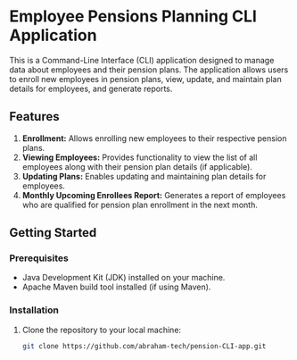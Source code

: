 # Employee Pensions Planning CLI Application

This is a Command-Line Interface (CLI) application designed to manage data about employees and their pension plans. The application allows users to enroll new employees in pension plans, view, update, and maintain plan details for employees, and generate reports.

## Features

1. **Enrollment:** Allows enrolling new employees to their respective pension plans.
2. **Viewing Employees:** Provides functionality to view the list of all employees along with their pension plan details (if applicable).
3. **Updating Plans:** Enables updating and maintaining plan details for employees.
4. **Monthly Upcoming Enrollees Report:** Generates a report of employees who are qualified for pension plan enrollment in the next month.

## Getting Started

### Prerequisites

- Java Development Kit (JDK) installed on your machine.
- Apache Maven build tool installed (if using Maven).

### Installation

1. Clone the repository to your local machine:

   ```bash
   git clone https://github.com/abraham-tech/pension-CLI-app.git
